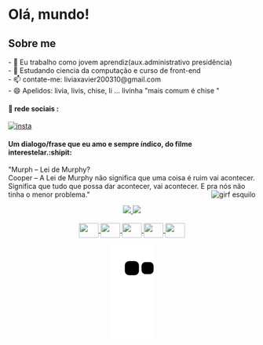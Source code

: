 <h1>Olá, mundo!</h1>
<div> 
<h2>Sobre me</h2>
- 🔭  Eu trabalho como jovem aprendiz(aux.administrativo presidência)<br>
- 🌱 Estudando ciencia da computação e curso de front-end<br>
- 📫 contate-me: liviaxavier200310@gmail.com<br>
- 😄 Apelidos: livia, livis, chise, li ... livinha "mais comum é chise "<br>
  <h4> 📱 rede sociais :</h4>
  <a href="http://www.instagram.com/livis.raw/"><img src="https://img.shields.io/badge/Instagram-E4405F?style=for-the-badge&logo=instagram&logoColor=white" alt=" insta"></a>
</div>
<h4>Um dialogo/frase que eu amo e sempre índico, do filme interestelar.:shipit:</h4>
<div>
<p>"Murph – Lei de Murphy? <br> Cooper – A Lei de Murphy não significa que uma coisa é ruim vai acontecer. Significa que tudo que possa dar acontecer, vai acontecer. E pra nós não tinha o menor problema." <img align="right"
      src="https://media3.giphy.com/media/gkI6oj31yarf2/giphy.webp?cid=ecf05e47yx3lq94eatbtzkbcic3g5p71nwchr8llg0jjy4iz&rid=giphy.webp&ct=g"
      alt="girf esquilo"
    />
</div>

</div>
<div align="center">
  <a href="https://github.com/Devliviax">
  <img height="180em" src="https://github-readme-stats.vercel.app/api?username=Devliviax&show_icons=true&theme=tokyonight"/>
  <img height="180em" src="https://github-readme-stats.vercel.app/api/top-langs/?username=Devliviax&theme=tokyonight&hide_border=false&&layout=compact"/>
</div>
<div  style="display: inline_block"  align="center" ><br>
 <img align="center" height="30" width="40" src="https://cdn.jsdelivr.net/gh/devicons/devicon/icons/html5/html5-original.svg" />
 <img align="center" height="30" width="40" src="https://cdn.jsdelivr.net/gh/devicons/devicon/icons/css3/css3-original.svg" />
 <img align="center" height="30" width="40"src="https://cdn.jsdelivr.net/gh/devicons/devicon/icons/figma/figma-original.svg" />
 <img align="center" height="30" width="40" src="https://cdn.jsdelivr.net/gh/devicons/devicon/icons/github/github-original.svg" />
 <img align="center" height="30" width="40" src="https://cdn.jsdelivr.net/gh/devicons/devicon/icons/vscode/vscode-original.svg" />
  
   ![Snake animation](https://github.com/Mateus-Batista12/Mateus-Batista12/blob/output/github-contribution-grid-snake.svg)
  
</div>
 
